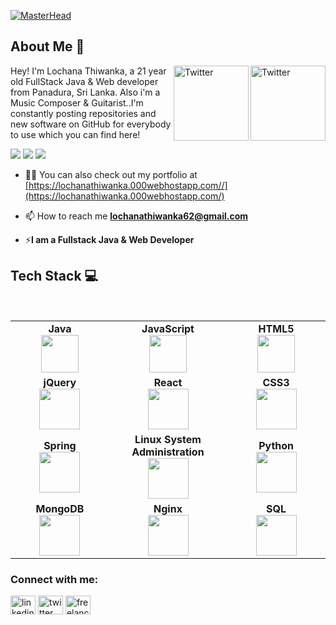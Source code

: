 [![MasterHead](https://i.ibb.co/TMhn98r/lochanathiwanka.jpg)](https://lochanathiwanka.000webhostapp.com/)
## About Me :wave:
<a href="https://twitter.com/Lochanathiwanka" target="_blank"><img src="https://cdn2.iconfinder.com/data/icons/social-media-2199/64/social_media_isometric_6-twitter-512.png" height="120px" width="120px" alt="Twitter" align="right"></a><a href="https://www.linkedin.com/in/lochana-thiwanka-b6435119b/" target="_blank"><img src="https://cdn2.iconfinder.com/data/icons/social-media-2199/64/social_media_isometric_14-linkedin-512.png" height="120px" width="120px" alt="Twitter" align="right"></a>
Hey! I'm Lochana Thiwanka, a 21 year old FullStack Java & Web developer from Panadura, Sri Lanka. Also i'm a Music Composer & Guitarist..I'm constantly posting repositories and new software on GitHub for everybody to use which you can find here!

<a href="https://github.com/sponsors/M4cs" target="_blank"><img src="https://img.shields.io/static/v1?label=Sponsor&message=%E2%9D%A4&logo=GitHub&link=%3Curl%3E&color=f88379"></a>
<img src="https://badges.pufler.dev/visits/M4cs/M4cs">
<img src="https://badges.pufler.dev/years/M4cs">

- 👨‍💻 You can also check out my portfolio at [https://lochanathiwanka.000webhostapp.com//](https://lochanathiwanka.000webhostapp.com/)

- 📫 How to reach me **lochanathiwanka62@gmail.com**

- ⚡**I am a Fullstack Java & Web Developer**

## Tech Stack :computer:

<br>
<table>
<tbody>
 <tr>
<td align="center" width="20%">
<span><b><center>Java</center></b></span> 
<img height=60px src="https://i.ibb.co/SmfWFsB/java-logo.png"> 
</td>

<td align="center" width="20%">
<span><b><center>JavaScript</center></b></span> 
<img height=60px src="https://i.ibb.co/373zL60/javascript-logo.png"> 
</td>

<td align="center" width="20%">
<span><b><center>HTML5</center></b></span> 
<img height=60px src="https://i.ibb.co/FqKdZcL/html5-logo.png"> 
</td>
</tr>

<tr>
<td align="center" width="20%">
<span><b><center>jQuery</center></b></span> 
<img height=65px src="https://i.ibb.co/5nm9m3s/jquery-logo.png"> 
</td>

<td align="center" width="20%">
<span><b><center>React</center></b></span> 
<img height=65px src="https://i.ibb.co/kyy62Pg/react-logo.png"> 
</td>

<td align="center" width="20%">
<span><b><center>CSS3</center></b></span> 
<img height=65px src="https://i.ibb.co/zhyPgMr/css-logo.png"> 
</td>
</tr>

<tr>
<td align="center" width="20%">
<span><b><center>Spring</center></b></span> 
<img height=65px src="https://i.ibb.co/WHgg9N4/spring-logo.png"> 
</td>

<td align="center" width="20%">
<span><b><center>Linux System Administration</center></b></span> 
<img height=65px src="https://upload.wikimedia.org/wikipedia/commons/a/af/Tux.png"> 
</td>



<td align="center" width="20%">
<span><b><center>Python</center></b></span> 
<img height=65px src="https://www.python.org/static/community_logos/python-logo.png"> 
</td>
</tr>

<tr>
<td align="center" width="20%">
<span><b><center>MongoDB</center></b></span> 
<img height=65px src="https://www.logolynx.com/images/logolynx/d5/d50b83324fb4fbab14cdfaf47409115b.jpeg"> 
</td>

<td align="center" width="20%">
<span><b><center>Nginx</center></b></span> 
<img height=65px src="http://www.myiconfinder.com/uploads/iconsets/256-256-cf2ed3956a3a1484f83ed20d7e987f21.png"> 
</td>

<td align="center" width="20%">
<span><b><center>SQL</center></b></span> 
<img height=65px src="https://i0.wp.com/www.complexsql.com/wp-content/uploads/2017/01/sql-logo.jpg?ssl=1"> 
</td>
</tr>

</tbody>
</table>

<h3 align="left">Connect with me:</h3>
<p align="left">
<a href="https://www.linkedin.com/in/lochana-thiwanka-b6435119b/" target="blank"><img align="center" src="https://cdn.jsdelivr.net/npm/simple-icons@3.0.1/icons/linkedin.svg" alt="linkedin" height="30" width="40" /></a>
<a href="https://twitter.com/Lochanathiwanka" target="blank"><img align="center" src="https://cdn.jsdelivr.net/npm/simple-icons@3.0.1/icons/twitter.svg" alt="twitter" height="30" width="40" /></a>
<a href="https://www.freelancer.com/u/lochana321" target="blank"><img align="center" src="https://cdn.jsdelivr.net/npm/simple-icons@3.0.1/icons/freelancer.svg" alt="freelancer" height="30" width="40" /></a>
</p>
